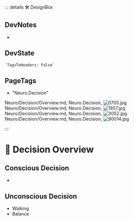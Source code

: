 ::: details 🛠 <dev>DesignBox</dev>

## DevNotes

-

## DevState

```py
`TagsToHeaders: False`
```

<h2>PageTags</h2>

- "Neuro.Decision"

Neuro/Decision/Overview.md, <dev>Neuro.Decision</dev>, ![0705.jpg](/PaperPhoto/0705.jpg)
Neuro/Decision/Overview.md, <dev>Neuro.Decision</dev>, ![1857.jpg](/PaperPhoto/1857.jpg)
Neuro/Decision/Overview.md, <dev>Neuro.Decision</dev>, ![3052.jpg](/PaperPhoto/3052.jpg)
Neuro/Decision/Overview.md, <dev>Neuro.Decision</dev>, ![90014.jpg](/PaperPhoto/90014.jpg)

:::

# 💜 <neuro>Decision Overview </neuro>

## Conscious Decision

- 

## Unconscious Decision

- Walking
- Balance


